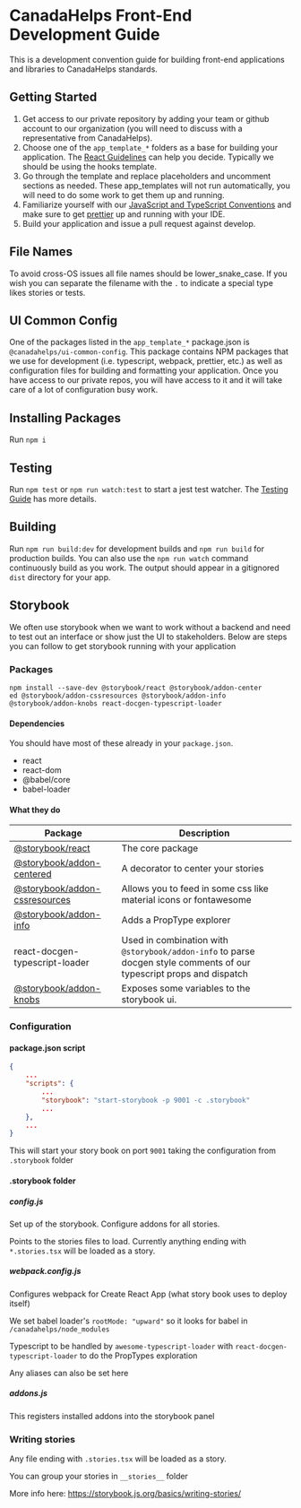 # CanadaHelps Front-End Development Guide
This is a development convention guide for building front-end applications and libraries to CanadaHelps standards.

## Getting Started

1. Get access to our private repository by adding your team or github account to our organization (you will need to discuss with a representative from CanadaHelps).
2. Choose one of the `app_template_*` folders as a base for building your application. The [React Guidelines](react-guidelines/) can help you decide. Typically we should be using the hooks template.
3. Go through the template and replace placeholders and uncomment sections as needed. These app_templates will not run automatically, you will need to do some work to get them up and running.
4. Familiarize yourself with our [JavaScript and TypeScript Conventions](js-ts-conventions) and make sure to get [prettier](https://prettier.io/) up and running with your IDE.
5. Build your application and issue a pull request against develop.

## File Names

To avoid cross-OS issues all file names should be lower_snake_case. If you wish you can separate the filename with the `.` to indicate a special type likes stories or tests.

## UI Common Config

One of the packages listed in the `app_template_*` package.json is `@canadahelps/ui-common-config`. This package contains NPM packages that we use for development (i.e. typescript, webpack, prettier, etc.) as well as configuration files for building and formatting your application. Once you have access to our private repos, you will have access to it and it will take care of a lot of configuration busy work.

## Installing Packages

Run `npm i`

## Testing

Run `npm test` or `npm run watch:test` to start a jest test watcher. The [Testing Guide](tests-guidelines) has more details.

## Building

Run `npm run build:dev` for development builds and `npm run build` for production builds. You can also use the `npm run watch` command continuously build as you work.
The output should appear in a gitignored `dist` directory for your app.


## Storybook

We often use storybook when we want to work without a backend and need to test out an interface or show just the UI to stakeholders. Below are steps you can follow to get storybook running with your application

### Packages

```shell
npm install --save-dev @storybook/react @storybook/addon-center
ed @storybook/addon-cssresources @storybook/addon-info @storybook/addon-knobs react-docgen-typescript-loader
```

#### Dependencies

You should have most of these already in your `package.json`.

* react
* react-dom
* @babel/core
* babel-loader

#### What they do

| Package                                                                                                  | Description                                                                                                          |
|----------------------------------------------------------------------------------------------------------|----------------------------------------------------------------------------------------------------------------------|
| [@storybook/react](https://github.com/storybooks/storybook/tree/master)                                  | The core package                                                                                                     |
| [@storybook/addon-centered ](https://github.com/storybooks/storybook/tree/master/addons/centered )       | A decorator to center your stories                                                                                   |
| [@storybook/addon-cssresources](https://github.com/storybooks/storybook/tree/master/addons/cssresources) | Allows you to feed in some css like material icons or fontawesome                                                    |
| [@storybook/addon-info ](https://github.com/storybooks/storybook/tree/master/addons/info )               | Adds a PropType explorer                                                                                             |
| react-docgen-typescript-loader                                                                           | Used in combination with `@storybook/addon-info` to parse docgen style comments of our typescript props and dispatch |
| [@storybook/addon-knobs](https://github.com/storybooks/storybook/tree/master/addons/knobs)               | Exposes some variables to the storybook ui.                                                                          |

### Configuration

#### package.json script

```json
{
    ...
    "scripts": {
        ...
        "storybook": "start-storybook -p 9001 -c .storybook"
        ...
    },
    ...
}
```

This will start your story book on port `9001` taking the configuration from `.storybook` folder

#### .storybook folder

##### config.js

Set up of the storybook. Configure addons for all stories.

Points to the stories files to load. Currently anything ending with `*.stories.tsx` will be loaded as a story.

##### webpack.config.js

Configures webpack for Create React App (what story book uses to deploy itself)

We set babel loader's `rootMode: "upward"` so it looks for babel in `/canadahelps/node_modules`

Typescript to be handled by `awesome-typescript-loader` with `react-docgen-typescript-loader` to do the PropTypes exploration

Any aliases can also be set here

##### addons.js

This registers installed addons into the storybook panel

### Writing stories

Any file ending with `.stories.tsx` will be loaded as a story.

You can group your stories in `__stories__` folder

More info here: https://storybook.js.org/basics/writing-stories/
